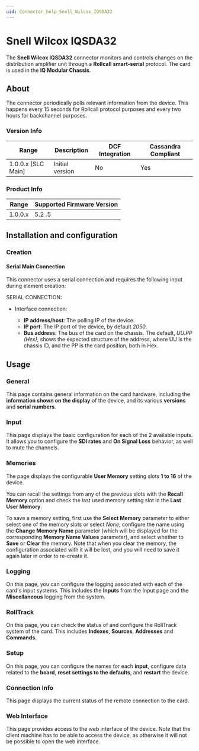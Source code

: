 ```yaml
---
uid: Connector_help_Snell_Wilcox_IQSDA32
---
```


# Snell Wilcox IQSDA32

The **Snell Wilcox IQSDA32** connector monitors and controls changes on the distribution amplifier unit through a **Rollcall** **smart-serial** protocol. The card is used in the **IQ Modular Chassis**.

## About

The connector periodically polls relevant information from the device. This happens every 15 seconds for Rollcall protocol purposes and every two hours for backchannel purposes.

### Version Info

| Range | Description | DCF Integration | Cassandra Compliant |
|----------------------|-----------------|---------------------|-------------------------|
| 1.0.0.x [SLC Main]   | Initial version | No                  | Yes                     |

### Product Info

| Range | Supported Firmware Version |
|------------------|-----------------------------|
| 1.0.0.x          | 5.2 .5                      |

## Installation and configuration

### Creation

#### Serial Main Connection

This connector uses a serial connection and requires the following input during element creation:

SERIAL CONNECTION:

- Interface connection:

  - **IP address/host**: The polling IP of the device.
  - **IP port**: The IP port of the device, by default *2050*.
  - **Bus address**: The bus of the card on the chassis. The default, *UU.PP (Hex)*, shows the expected structure of the address, where UU is the chassis ID, and the PP is the card position, both in Hex.

## Usage

### General

This page contains general information on the card hardware, including the **information shown on the display** of the device, and its various **versions** and **serial numbers**.

### Input

This page displays the basic configuration for each of the 2 available inputs. It allows you to configure the **SDI rates** and **On Signal Loss** behavior, as well to mute the channels.

### Memories

The page displays the configurable **User Memory** setting slots **1 to 16** of the device.

You can recall the settings from any of the previous slots with the **Recall Memory** option and check the last used memory setting slot in the **Last User Memory**.

To save a memory setting, first use the **Select Memory** parameter to either select one of the memory slots or select *None*, configure the name using the **Change Memory Name** parameter (which will be displayed for the corresponding **Memory Name Values** parameter), and select whether to **Save** or **Clear** the memory. Note that when you clear the memory, the configuration associated with it will be lost, and you will need to save it again later in order to re-create it.

### Logging

On this page, you can configure the logging associated with each of the card's input systems. This includes the **Inputs** from the Input page and the **Miscellaneous** logging from the system.

### RollTrack

On this page, you can check the status of and configure the RollTrack system of the card. This includes **Indexes**, **Sources**, **Addresses** and **Commands.**

### Setup

On this page, you can configure the names for each **input**, configure data related to the **board**, **reset settings to the defaults**, and **restart** the device.

### Connection Info

This page displays the current status of the remote connection to the card.

### Web Interface

This page provides access to the web interface of the device. Note that the client machine has to be able to access the device, as otherwise it will not be possible to open the web interface.
